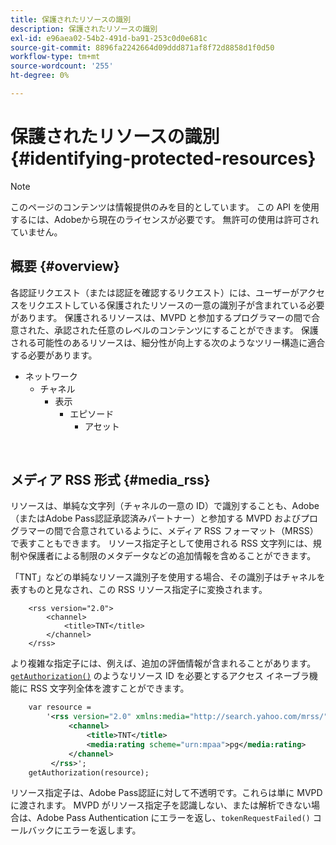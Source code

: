 ```yaml
---
title: 保護されたリソースの識別
description: 保護されたリソースの識別
exl-id: e96aea02-54b2-491d-ba91-253c0d0e681c
source-git-commit: 8896fa2242664d09ddd871af8f72d8858d1f0d50
workflow-type: tm+mt
source-wordcount: '255'
ht-degree: 0%

---
```


# 保護されたリソースの識別 {#identifying-protected-resources}

>[!NOTE]
>
>このページのコンテンツは情報提供のみを目的としています。 この API を使用するには、Adobeから現在のライセンスが必要です。 無許可の使用は許可されていません。

## 概要 {#overview}

各認証リクエスト（または認証を確認するリクエスト）には、ユーザーがアクセスをリクエストしている保護されたリソースの一意の識別子が含まれている必要があります。 保護されるリソースは、MVPD と参加するプログラマーの間で合意された、承認された任意のレベルのコンテンツにすることができます。 保護される可能性のあるリソースは、細分性が向上する次のようなツリー構造に適合する必要があります。

- ネットワーク
   - チャネル
      - 表示
         - エピソード
            - アセット

</br>

## メディア RSS 形式 {#media_rss}

リソースは、単純な文字列（チャネルの一意の ID）で識別することも、Adobe（またはAdobe Pass認証承認済みパートナー）と参加する MVPD およびプログラマーの間で合意されているように、メディア RSS フォーマット（MRSS）で表すこともできます。 リソース指定子として使用される RSS 文字列には、規制や保護者による制限のメタデータなどの追加情報を含めることができます。


「TNT」などの単純なリソース識別子を使用する場合、その識別子はチャネルを表すものと見なされ、この RSS リソース指定子に変換されます。

```RSS
    <rss version="2.0"> 
        <channel>
            <title>TNT</title>
        </channel>
    </rss>
```


より複雑な指定子には、例えば、追加の評価情報が含まれることがあります。 [`getAuthorization()`](/help/authentication/rest-api-reference.md) のようなリソース ID を必要とするアクセス イネーブラ機能に RSS 文字列全体を渡すことができます。

```rss
    var resource = 
        '<rss version="2.0" xmlns:media="http://search.yahoo.com/mrss/"> 
             <channel>
                 <title>TNT</title>
                 <media:rating scheme="urn:mpaa">pg</media:rating>
             </channel>
         </rss>'; 
    getAuthorization(resource);
```

リソース指定子は、Adobe Pass認証に対して不透明です。これらは単に MVPD に渡されます。 MVPD がリソース指定子を認識しない、または解析できない場合は、Adobe Pass Authentication にエラーを返し、`tokenRequestFailed()` コールバックにエラーを返します。

<!--
## Related Information {#related}

-  User Metadata
-  Preflight Authorization
-->
